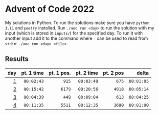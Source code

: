 # Advent of Code 2022

My solutions in Python. To run the solutions make sure you have `python 3.11` and `poetry` installed. Run `./aoc run <day>` to run the solution with my input (which is stored in `inputs/`) for the specified day. To run it with another input add it to the command where `-` can be used to read from `stdin`: `./aoc run <day> <file>`.

## Results

|                 day | pt. 1 time | pt. 1 pos. | pt. 2 time | pt. 2 pos |      delta |
| ------------------: | ---------: | ---------: | ---------: | --------: | ---------: |
| [1](aoc_2022/day01) | `00:02:43` |      `915` | `00:03:48` |     `675` | `00:01:05` |
| [2](aoc_2022/day02) | `00:15:42` |     `6179` | `00:20:56` |    `4918` | `00:05:14` |
| [3](aoc_2022/day03) | `00:04:39` |      `449` | `00:09:04` |     `613` | `00:04:25` |
| [4](aoc_2022/day04) | `00:11:35` |     `5511` | `00:12:35` |    `3680` | `00:01:00` |
